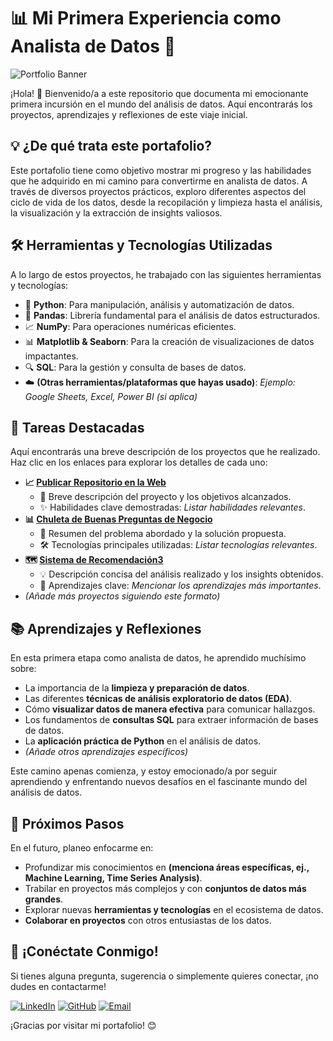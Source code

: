 # 📊 Mi Primera Experiencia como Analista de Datos 🚀

![Portfolio Banner](https://image.lexica.art/full_webp/02c5a198-4571-4421-8330-56126b5515e2)


¡Hola! 👋 Bienvenido/a a este repositorio que documenta mi emocionante primera incursión en el mundo del análisis de datos. Aquí encontrarás los proyectos, aprendizajes y reflexiones de este viaje inicial.

## 💡 ¿De qué trata este portafolio?

Este portafolio tiene como objetivo mostrar mi progreso y las habilidades que he adquirido en mi camino para convertirme en analista de datos. A través de diversos proyectos prácticos, exploro diferentes aspectos del ciclo de vida de los datos, desde la recopilación y limpieza hasta el análisis, la visualización y la extracción de insights valiosos.

## 🛠️ Herramientas y Tecnologías Utilizadas

A lo largo de estos proyectos, he trabajado con las siguientes herramientas y tecnologías:

* 🐍 **Python**: Para manipulación, análisis y automatización de datos.
* 🐼 **Pandas**: Librería fundamental para el análisis de datos estructurados.
* 📈 **NumPy**: Para operaciones numéricas eficientes.
* 📊 **Matplotlib & Seaborn**: Para la creación de visualizaciones de datos impactantes.
* 🔍 **SQL**: Para la gestión y consulta de bases de datos.
* ☁️ **(Otras herramientas/plataformas que hayas usado)**: *Ejemplo: Google Sheets, Excel, Power BI (si aplica)*

## 📂 Tareas Destacadas

Aquí encontrarás una breve descripción de los proyectos que he realizado. Haz clic en los enlaces para explorar los detalles de cada uno:

* **📈 [Publicar Repositorio en la Web](LinkAlRepositorioDelProyecto1)**
    * 🔬 Breve descripción del proyecto y los objetivos alcanzados.
    * ✨ Habilidades clave demostradas: *Listar habilidades relevantes*.
* **📊 [Chuleta de Buenas Preguntas de Negocio](LinkAlRepositorioDelProyecto2)**
    * 🎯 Resumen del problema abordado y la solución propuesta.
    * 🛠️ Tecnologías principales utilizadas: *Listar tecnologías relevantes*.
* **🗺️ [Sistema de Recomendación3](LinkAlRepositorioDelProyecto3)**
    * 💡 Descripción concisa del análisis realizado y los insights obtenidos.
    * 🔑 Aprendizajes clave: *Mencionar los aprendizajes más importantes*.
* *(Añade más proyectos siguiendo este formato)*

## 📚 Aprendizajes y Reflexiones

En esta primera etapa como analista de datos, he aprendido muchísimo sobre:

* La importancia de la **limpieza y preparación de datos**.
* Las diferentes **técnicas de análisis exploratorio de datos (EDA)**.
* Cómo **visualizar datos de manera efectiva** para comunicar hallazgos.
* Los fundamentos de **consultas SQL** para extraer información de bases de datos.
* La **aplicación práctica de Python** en el análisis de datos.
* *(Añade otros aprendizajes específicos)*

Este camino apenas comienza, y estoy emocionado/a por seguir aprendiendo y enfrentando nuevos desafíos en el fascinante mundo del análisis de datos.

## 🚀 Próximos Pasos

En el futuro, planeo enfocarme en:

* Profundizar mis conocimientos en **(menciona áreas específicas, ej., Machine Learning, Time Series Analysis)**.
* Trabilar en proyectos más complejos y con **conjuntos de datos más grandes**.
* Explorar nuevas **herramientas y tecnologías** en el ecosistema de datos.
* **Colaborar en proyectos** con otros entusiastas de los datos.

## 📧 ¡Conéctate Conmigo!

Si tienes alguna pregunta, sugerencia o simplemente quieres conectar, ¡no dudes en contactarme!

[![LinkedIn](https://img.shields.io/badge/LinkedIn-0077B5?style=for-the-badge&logo=linkedin&logoColor=white)](www.linkedin.com/in/angeltroncoso)
[![GitHub](https://img.shields.io/badge/GitHub-100000?style=for-the-badge&logo=github&logoColor=white)](https://github.com/AngelTroncoso)
[![Email](https://img.shields.io/badge/Email-000?style=for-the-badge&logo=gmail&logoColor=white)](mailto:angeltroncoso2019@outlook.es)

¡Gracias por visitar mi portafolio! 😊
